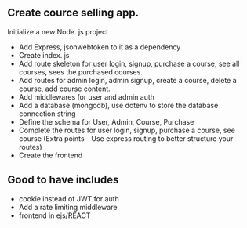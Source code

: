 ## Create cource selling app.

Initialize a new Node. js project
- Add Express, jsonwebtoken to it as a dependency
- Create index. js
- Add route skeleton for user login, signup, purchase a course, see all courses, sees the purchased courses.
- Add routes for admin login, admin signup, create a course, delete a course, add course content.
- Add middlewares for user and admin auth
- Add a database (mongodb), use dotenv to store the database connection string
- Define the schema for User, Admin, Course, Purchase
- Complete the routes for user login, signup, purchase a course, see course (Extra points - Use express routing to
better structure your routes)
- Create the frontend

## Good to have includes
- cookie instead of JWT for auth
- Add a rate limiting middleware
- frontend in ejs/REACT
